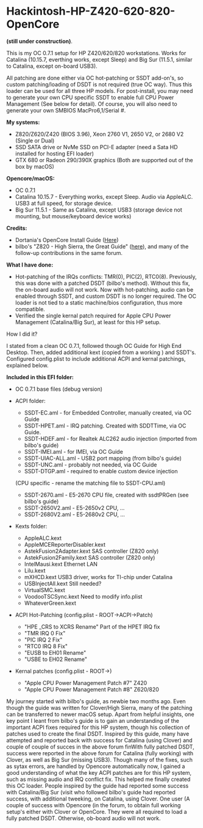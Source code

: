 # Hackintosh-HP-Z420-620-820-OpenCore
**(still under construction)**. 

This is my OC 0.7.1 setup for HP Z420/620/820 workstations. Works for Catalina (10.15.7, everthing works, except Sleep) and Big Sur (11.5.1, similar to Catalina, except on-board USB3). 

All patching are done either via OC hot-patching or SSDT add-on's, so custom patching/loading of DSDT is not required (true OC way). Thus this loader can be used for all three HP models. For post-install, you may need to generate your own CPU specific SSDT to enable full CPU Power Management (See below for detail). Of course, you will also need to generate your own SMBIOS MacPro6,1/Serial #.

**My systems:**

- Z820/Z620/Z420 (BIOS 3.96), Xeon 2760 V1, 2650 V2, or 2680 V2 (Single or Dual)
- SSD SATA drive or NvMe SSD on PCI-E adapter (need a Sata HD installed for hosting EFI loader)
- GTX 680 or Radeon 290/390X graphics (Both are supported out of the box by macOS)
  
**Opencore/macOS:**

- OC 0.7.1
- Catalina 10.15.7 - Everything works, except Sleep. Audio via AppleALC. USB3 at full speed, for storage device.
- Big Sur 11.5.1 - Same as Catalina, except USB3 (storage device not mounting, but mouse/keyboard device works)

**Credits:**

- Dortania's OpenCore Install Guide ([Here](https://dortania.github.io/OpenCore-Install-Guide/))
- bilbo's "Z820 - High Sierra, the Great Guide" ([here](https://www.insanelymac.com/forum/topic/335860-guide-2018-z820-high-sierra-the-great-guide-sucess/)), and many of the follow-up contributions in the same forum.

**What I have done:**

- Hot-patching of the IRQs conflicts: TMR(0), PIC(2), RTC0(8). Previously, this was done with a patched DSDT (bilbo's method). Without this fix, the on-board audio will not work. Now with hot-patching, audio can be enabled through SSDT, and custom DSDT is no longer required. The OC loader is not tied to a static machine/bios configuration, thus more compatible.
- Verified the single kernal patch required for Apple CPU Power Management (Catalina/Big Sur), at least for this HP setup.

How I did it?

I stated from a clean OC 0.7.1, followed though OC Guide for High End Desktop. Then, added additional kext (copied from a working ) and SSDT's. Configured config.plist to include additional ACPI and kernal patchings, explained below. 

**Included in this EFI folder:**

- OC 0.7.1 base files (debug version)
- ACPI folder:
	- SSDT-EC.aml		- for Embedded Controller, manually created, via OC Guide
	- SSDT-HPET.aml		- IRQ patching. Created with SDDTTime, via OC Guide.
	- SSDT-HDEF.aml		- for Realtek ALC262 audio injection (imported from bilbo's guide)
	- SSDT-IMEI.aml		- for IMEI, via OC Guide
	- SSDT-UIAC-ALL.aml	- USB2 port mapping (from bilbo's guide)
	- SSDT-UNC.aml		- probably not needed, via OC Guide
	- SSDT-DTGP.aml		- required to enable custom device injection
	
	(CPU specific - rename the matching file to SSDT-CPU.aml)
	- SSDT-2670.aml		- E5-2670 CPU file, created with ssdtPRGen (see bilbo's guide)
	- SSDT-2650V2.aml	- E5-2650v2 CPU, ...
	- SSDT-2680V2.aml	- E5-2680v2 CPU, ...
	
- Kexts folder:
	- AppleALC.kext
	- AppleMCEReporterDisabler.kext
	- AstekFusion2Adapter.kext			SAS controller (Z820 only)
	- AstekFusion2Family.kext			SAS controller (Z820 only)
	- IntelMausi.kext					Ethernet LAN
	- Lilu.kext
	- mXHCD.kext						USB3 driver, works for TI-chip under Catalina
	- USBInjectAll.kext					Still needed?
	- VirtualSMC.kext
	- VoodooTSCSync.kext				Need to modify info.plist 
	- WhateverGreen.kext
	
- ACPI Hot-Patching (config.plist - ROOT->ACPI->Patch)
	- "HPE _CRS to XCRS Rename"			Part of the HPET IRQ fix
	- "TMR IRQ 0 Fix"
	- "PIC IRQ 2 Fix"
	- "RTC0 IRQ 8 Fix"
	- "EUSB to EH01 Rename"
	- "USBE to EH02 Rename"

- Kernal patches (config.plist - ROOT->)
	- "Apple CPU Power Management Patch #7"		Z420
	- "Apple CPU Power Management Patch #8"		Z620/820
	


My journey started with bilbo's guide, as newbie two months ago. Even though the guide was written for Clover/High Sierra, many of the patching can be transferred to newer macOS setup. Apart from helpful insights, one key point I leant from bilbo's guide is to gain an understanding of the important ACPI fixes required for this HP system, though his collection of patches used to create the final DSDT. Inspired by this guide, many have attempted and reported back with success for Catalina (using Clover) and couple of couple of succes in the above forum finWith fully patched DSDT, success were reported in the above forum for Catalina (fully working) with Clover, as well as Big Sur (missing USB3).  Though many of the fixes, such as sytax errors, are handled by Opencore automatically now, I gained a good understanding of what the key ACPI patches are for this HP system, such as missing audio and IRQ conflict fix. This helped me finally created this OC loader. People inspired by the guide had reported some success with Catalina/Big Sur (visit who followed bilbo's guide had reported success, with additional tweeking, on Catalina, using Clover. One user (A couple of success with Opencore (in the forum, to obtain full working setup's either with Clover or OpenCore. They were all required to load a fully patched DSDT. Otherwise, ob-board audio will not work. 